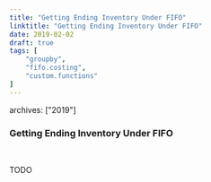 ```yaml
---
title: "Getting Ending Inventory Under FIFO"
linktitle: "Getting Ending Inventory Under FIFO"
date: 2019-02-02
draft: true
tags: [
    "groupby",
    "fifo.costing",
    "custom.functions"
]
---
```

archives: ["2019"]
### Getting Ending Inventory Under FIFO
<br>

TODO